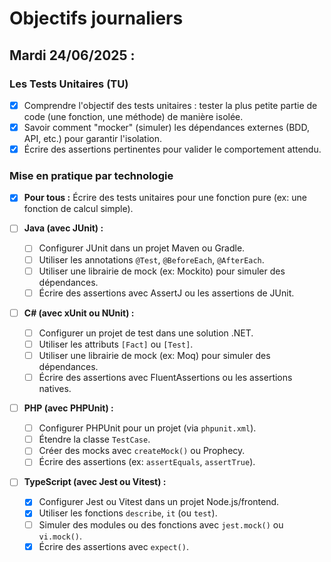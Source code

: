 # Objectifs journaliers

## Mardi 24/06/2025 :

### Les Tests Unitaires (TU)
- [X] Comprendre l'objectif des tests unitaires : tester la plus petite partie de code (une fonction, une méthode) de manière isolée.
- [X] Savoir comment "mocker" (simuler) les dépendances externes (BDD, API, etc.) pour garantir l'isolation.
- [X] Écrire des assertions pertinentes pour valider le comportement attendu.

### Mise en pratique par technologie
- [X] **Pour tous :** Écrire des tests unitaires pour une fonction pure (ex: une fonction de calcul simple).

- [ ] **Java (avec JUnit) :**
  - [ ] Configurer JUnit dans un projet Maven ou Gradle.
  - [ ] Utiliser les annotations `@Test`, `@BeforeEach`, `@AfterEach`.
  - [ ] Utiliser une librairie de mock (ex: Mockito) pour simuler des dépendances.
  - [ ] Écrire des assertions avec AssertJ ou les assertions de JUnit.

- [ ] **C# (avec xUnit ou NUnit) :**
  - [ ] Configurer un projet de test dans une solution .NET.
  - [ ] Utiliser les attributs `[Fact]` ou `[Test]`.
  - [ ] Utiliser une librairie de mock (ex: Moq) pour simuler des dépendances.
  - [ ] Écrire des assertions avec FluentAssertions ou les assertions natives.

- [ ] **PHP (avec PHPUnit) :**
  - [ ] Configurer PHPUnit pour un projet (via `phpunit.xml`).
  - [ ] Étendre la classe `TestCase`.
  - [ ] Créer des mocks avec `createMock()` ou Prophecy.
  - [ ] Écrire des assertions (ex: `assertEquals`, `assertTrue`).

- [ ] **TypeScript (avec Jest ou Vitest) :**
  - [X] Configurer Jest ou Vitest dans un projet Node.js/frontend.
  - [X] Utiliser les fonctions `describe`, `it` (ou `test`).
  - [ ] Simuler des modules ou des fonctions avec `jest.mock()` ou `vi.mock()`.
  - [X] Écrire des assertions avec `expect()`. 